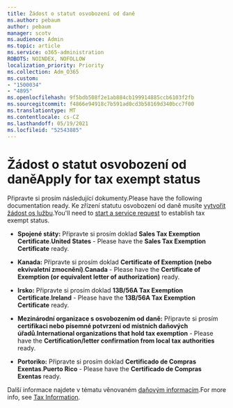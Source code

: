 ```yaml
---
title: Žádost o statut osvobození od daně
ms.author: pebaum
author: pebaum
manager: scotv
ms.audience: Admin
ms.topic: article
ms.service: o365-administration
ROBOTS: NOINDEX, NOFOLLOW
localization_priority: Priority
ms.collection: Adm_O365
ms.custom:
- "1500034"
- "4895"
ms.openlocfilehash: 9f5bdb508f2e1ab884cb199914885ccb6103f2fb
ms.sourcegitcommit: f4866e94918c7b591ad0cd3b58169d340bcc7f00
ms.translationtype: MT
ms.contentlocale: cs-CZ
ms.lasthandoff: 05/19/2021
ms.locfileid: "52543885"
---
```

# <a name="apply-for-tax-exempt-status"></a><span data-ttu-id="d11d8-102">Žádost o statut osvobození od daně</span><span class="sxs-lookup"><span data-stu-id="d11d8-102">Apply for tax exempt status</span></span>

<span data-ttu-id="d11d8-103">Připravte si prosím následující dokumenty.</span><span class="sxs-lookup"><span data-stu-id="d11d8-103">Please have the following documentation ready.</span></span> <span data-ttu-id="d11d8-104">Ke zřízení statutu osvobození od daně musíte [vytvořit žádost os lužbu](https://go.microsoft.com/fwlink/p/?linkid=518322).</span><span class="sxs-lookup"><span data-stu-id="d11d8-104">You'll need to [start a service request](https://go.microsoft.com/fwlink/p/?linkid=518322) to establish tax exempt status.</span></span>

- <span data-ttu-id="d11d8-105">**Spojené státy:** Připravte si prosím doklad **Sales Tax Exemption Certificate**.</span><span class="sxs-lookup"><span data-stu-id="d11d8-105">**United States** - Please have the **Sales Tax Exemption Certificate** ready.</span></span>

- <span data-ttu-id="d11d8-106">**Kanada:** Připravte si prosím doklad **Certificate of Exemption (nebo ekvivaletní zmocnění)**.</span><span class="sxs-lookup"><span data-stu-id="d11d8-106">**Canada** - Please have the **Certificate of Exemption (or equivalent letter of authorization)** ready.</span></span>

- <span data-ttu-id="d11d8-107">**Irsko:** Připravte si prosím doklad **13B/56A Tax Exemption Certificate**.</span><span class="sxs-lookup"><span data-stu-id="d11d8-107">**Ireland** - Please have the **13B/56A Tax Exemption Certificate** ready.</span></span>

- <span data-ttu-id="d11d8-108">**Mezinárodní organizace s osvobozením od daně:** Připravte si prosím **certifikaci nebo písemné potvrzení od místních daňových úřadů**.</span><span class="sxs-lookup"><span data-stu-id="d11d8-108">**International organizations that hold tax exemption** - Please have the **Certification/letter confirmation from local tax authorities** ready.</span></span>

- <span data-ttu-id="d11d8-109">**Portoriko:** Připravte si prosím doklad **Certificado de Compras Exentas**.</span><span class="sxs-lookup"><span data-stu-id="d11d8-109">**Puerto Rico** - Please have the **Certificado de Compras Exentas** ready.</span></span>

<span data-ttu-id="d11d8-110">Další informace najdete v tématu věnovaném [daňovým informacím](/microsoft-365/commerce/billing-and-payments/tax-information).</span><span class="sxs-lookup"><span data-stu-id="d11d8-110">For more info, see [Tax Information](/microsoft-365/commerce/billing-and-payments/tax-information).</span></span>

